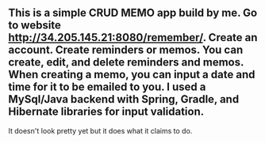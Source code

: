 ## This is a simple CRUD MEMO app build by me. Go to website http://34.205.145.21:8080/remember/. Create an account. Create reminders or memos. You can create, edit, and delete reminders and memos. When creating a memo, you can input a date and time for it to be emailed to you. I used a MySql/Java backend with Spring, Gradle, and Hibernate libraries for input validation.

It doesn't look pretty yet but it does what it claims to do.

